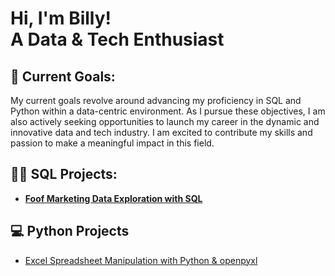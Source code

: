 <h1>Hi, I'm Billy! <br/> A Data & Tech Enthusiast </h1>

<h2>🌱 Current Goals: </h2>

My current goals revolve around advancing my proficiency in SQL and Python within a data-centric environment. As I pursue these objectives, I am also actively seeking opportunities to launch my career in the dynamic and innovative data and tech industry. I am excited to contribute my skills and passion to make a meaningful impact in this field.

<h2>👨‍💻 SQL Projects:</h2>

- <b>[Foof Marketing Data Exploration with SQL](https://github.com/BillyLangdown/SQL/blob/main/SQL_FoodMarketingData)</b>

<h2>💻 Python Projects </h2>

- [Excel Spreadsheet Manipulation with Python & openpyxl](https://github.com/BillyLangdown/Python/commit/ddadcf8d9f047ca698a187d1c6445163390c8d17)


